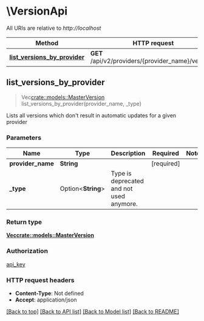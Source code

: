 # \VersionApi

All URIs are relative to *http://localhost*

Method | HTTP request | Description
------------- | ------------- | -------------
[**list_versions_by_provider**](VersionApi.md#list_versions_by_provider) | **GET** /api/v2/providers/{provider_name}/versions | 



## list_versions_by_provider

> Vec<crate::models::MasterVersion> list_versions_by_provider(provider_name, _type)


Lists all versions which don't result in automatic updates for a given provider

### Parameters


Name | Type | Description  | Required | Notes
------------- | ------------- | ------------- | ------------- | -------------
**provider_name** | **String** |  | [required] |
**_type** | Option<**String**> | Type is deprecated and not used anymore. |  |

### Return type

[**Vec<crate::models::MasterVersion>**](MasterVersion.md)

### Authorization

[api_key](../README.md#api_key)

### HTTP request headers

- **Content-Type**: Not defined
- **Accept**: application/json

[[Back to top]](#) [[Back to API list]](../README.md#documentation-for-api-endpoints) [[Back to Model list]](../README.md#documentation-for-models) [[Back to README]](../README.md)

